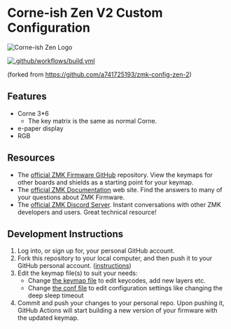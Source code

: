# Corne-ish Zen V2 Custom Configuration

![Corne-ish Zen Logo](img/Zen_R3_sticker.png)

[![.github/workflows/build.yml](https://github.com/zoonfafer/zmk-config-zen-2/actions/workflows/build.yml/badge.svg)](https://github.com/zoonfafer/zmk-config-zen-2/actions/workflows/build.yml)



(forked from https://github.com/a741725193/zmk-config-zen-2)

## Features

* Corne 3*6
  * The key matrix is the same as normal Corne.
* e-paper display
* RGB

## Resources

- The [official ZMK Firmware GitHub](https://github.com/zmkfirmware/zmk) repository. View the keymaps for other boards and shields as a starting point for your keymap.
- The [official ZMK Documentation](https://zmk.dev/docs) web site. Find the answers to many of your questions about ZMK Firmware.
- The [official ZMK Discord Server](https://zmk.dev/community/discord/invite). Instant conversations with other ZMK developers and users. Great technical resource!

## Development Instructions

1. Log into, or sign up for, your personal GitHub account.
2. Fork this repository to your local computer, and then push it to your GitHub personal account. ([instructions](https://docs.github.com/en/get-started/quickstart/fork-a-repo))
3. Edit the keymap file(s) to suit your needs:
    - Change [the keymap file](/config/corneish_zen.keymap) to edit keycodes, add new layers etc.
    - Change [the conf file](/config/corneish_zen.conf) to edit configuration settings like changing the deep sleep timeout
4. Commit and push your changes to your personal repo. Upon pushing it, GitHub Actions will start building a new version of your firmware with the updated keymap.
